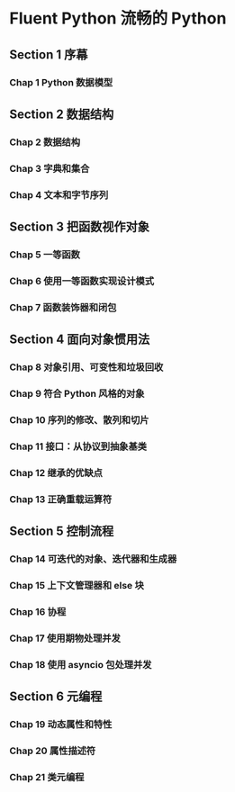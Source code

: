 # Fluent Python 流畅的 Python

## Section 1 序幕

### Chap 1 Python 数据模型

## Section 2 数据结构

### Chap 2 数据结构

### Chap 3 字典和集合

### Chap 4 文本和字节序列

## Section 3 把函数视作对象

### Chap 5 一等函数

### Chap 6 使用一等函数实现设计模式

### Chap 7 函数装饰器和闭包

## Section 4 面向对象惯用法

### Chap 8 对象引用、可变性和垃圾回收

### Chap 9 符合 Python 风格的对象

### Chap 10 序列的修改、散列和切片

### Chap 11 接口：从协议到抽象基类

### Chap 12 继承的优缺点

### Chap 13 正确重载运算符

## Section 5 控制流程

### Chap 14 可迭代的对象、迭代器和生成器

### Chap 15 上下文管理器和 else 块

### Chap 16 协程

### Chap 17 使用期物处理并发

### Chap 18 使用 asyncio 包处理并发

## Section 6 元编程

### Chap 19 动态属性和特性

### Chap 20 属性描述符

### Chap 21 类元编程
